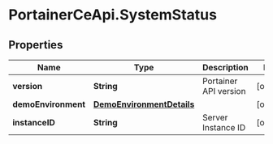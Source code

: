 # PortainerCeApi.SystemStatus

## Properties
Name | Type | Description | Notes
------------ | ------------- | ------------- | -------------
**version** | **String** | Portainer API version | [optional] 
**demoEnvironment** | [**DemoEnvironmentDetails**](DemoEnvironmentDetails.md) |  | [optional] 
**instanceID** | **String** | Server Instance ID | [optional] 


